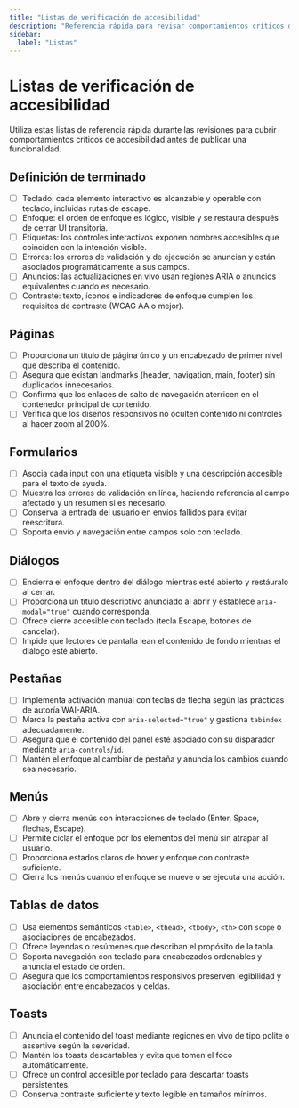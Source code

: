 ```yaml
---
title: "Listas de verificación de accesibilidad"
description: "Referencia rápida para revisar comportamientos críticos de accesibilidad antes de lanzar."
sidebar:
  label: "Listas"
---
```


# Listas de verificación de accesibilidad

Utiliza estas listas de referencia rápida durante las revisiones para cubrir comportamientos críticos de accesibilidad antes de publicar una funcionalidad.

## Definición de terminado

- [ ] Teclado: cada elemento interactivo es alcanzable y operable con teclado, incluidas rutas de escape.
- [ ] Enfoque: el orden de enfoque es lógico, visible y se restaura después de cerrar UI transitoria.
- [ ] Etiquetas: los controles interactivos exponen nombres accesibles que coinciden con la intención visible.
- [ ] Errores: los errores de validación y de ejecución se anuncian y están asociados programáticamente a sus campos.
- [ ] Anuncios: las actualizaciones en vivo usan regiones ARIA o anuncios equivalentes cuando es necesario.
- [ ] Contraste: texto, íconos e indicadores de enfoque cumplen los requisitos de contraste (WCAG AA o mejor).

## Páginas

- [ ] Proporciona un título de página único y un encabezado de primer nivel que describa el contenido.
- [ ] Asegura que existan landmarks (header, navigation, main, footer) sin duplicados innecesarios.
- [ ] Confirma que los enlaces de salto de navegación aterricen en el contenedor principal de contenido.
- [ ] Verifica que los diseños responsivos no oculten contenido ni controles al hacer zoom al 200%.

## Formularios

- [ ] Asocia cada input con una etiqueta visible y una descripción accesible para el texto de ayuda.
- [ ] Muestra los errores de validación en línea, haciendo referencia al campo afectado y un resumen si es necesario.
- [ ] Conserva la entrada del usuario en envíos fallidos para evitar reescritura.
- [ ] Soporta envío y navegación entre campos solo con teclado.

## Diálogos

- [ ] Encierra el enfoque dentro del diálogo mientras esté abierto y restáuralo al cerrar.
- [ ] Proporciona un título descriptivo anunciado al abrir y establece `aria-modal="true"` cuando corresponda.
- [ ] Ofrece cierre accesible con teclado (tecla Escape, botones de cancelar).
- [ ] Impide que lectores de pantalla lean el contenido de fondo mientras el diálogo esté abierto.

## Pestañas

- [ ] Implementa activación manual con teclas de flecha según las prácticas de autoría WAI-ARIA.
- [ ] Marca la pestaña activa con `aria-selected="true"` y gestiona `tabindex` adecuadamente.
- [ ] Asegura que el contenido del panel esté asociado con su disparador mediante `aria-controls`/`id`.
- [ ] Mantén el enfoque al cambiar de pestaña y anuncia los cambios cuando sea necesario.

## Menús

- [ ] Abre y cierra menús con interacciones de teclado (Enter, Space, flechas, Escape).
- [ ] Permite ciclar el enfoque por los elementos del menú sin atrapar al usuario.
- [ ] Proporciona estados claros de hover y enfoque con contraste suficiente.
- [ ] Cierra los menús cuando el enfoque se mueve o se ejecuta una acción.

## Tablas de datos

- [ ] Usa elementos semánticos `<table>`, `<thead>`, `<tbody>`, `<th>` con `scope` o asociaciones de encabezados.
- [ ] Ofrece leyendas o resúmenes que describan el propósito de la tabla.
- [ ] Soporta navegación con teclado para encabezados ordenables y anuncia el estado de orden.
- [ ] Asegura que los comportamientos responsivos preserven legibilidad y asociación entre encabezados y celdas.

## Toasts

- [ ] Anuncia el contenido del toast mediante regiones en vivo de tipo polite o assertive según la severidad.
- [ ] Mantén los toasts descartables y evita que tomen el foco automáticamente.
- [ ] Ofrece un control accesible por teclado para descartar toasts persistentes.
- [ ] Conserva contraste suficiente y texto legible en tamaños mínimos.
